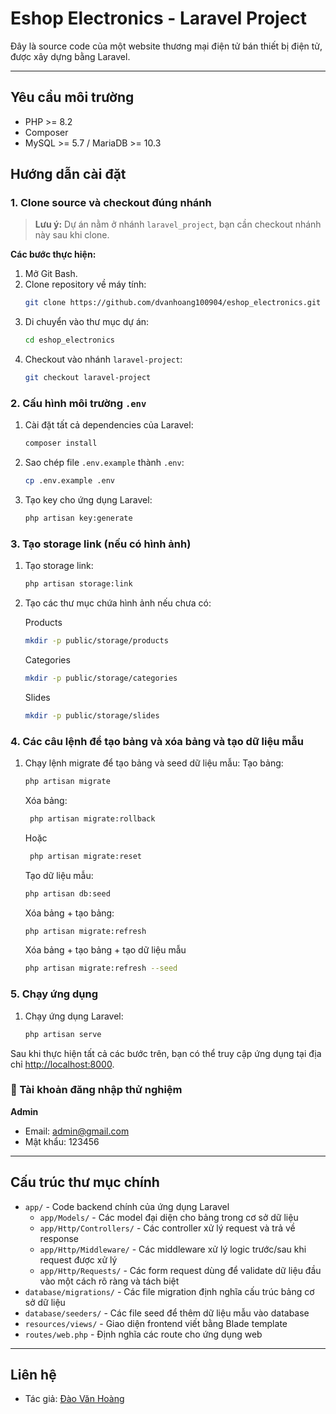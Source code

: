 # Eshop Electronics - Laravel Project

Đây là source code của một website thương mại điện tử bán thiết bị điện tử, được xây dựng bằng Laravel.

---

## Yêu cầu môi trường
- PHP >= 8.2
- Composer
- MySQL >= 5.7 / MariaDB >= 10.3

## Hướng dẫn cài đặt

### 1. Clone source và checkout đúng nhánh

> **Lưu ý:** Dự án nằm ở nhánh `laravel_project`, bạn cần checkout nhánh này sau khi clone.

**Các bước thực hiện:**

1. Mở Git Bash.
2. Clone repository về máy tính:
    ```bash
    git clone https://github.com/dvanhoang100904/eshop_electronics.git
    ```
3. Di chuyển vào thư mục dự án:
    ```bash
    cd eshop_electronics
    ```
4. Checkout vào nhánh `laravel-project`:
    ```bash
    git checkout laravel-project
    ```

### 2. Cấu hình môi trường `.env`

1. Cài đặt tất cả dependencies của Laravel:
    ```bash
    composer install
    ```
2. Sao chép file `.env.example` thành `.env`:
    ```bash
    cp .env.example .env
    ```
3. Tạo key cho ứng dụng Laravel:
    ```bash
    php artisan key:generate
    ```

### 3. Tạo storage link (nếu có hình ảnh)

1. Tạo storage link:
    ```bash
    php artisan storage:link
    ```

2. Tạo các thư mục chứa hình ảnh nếu chưa có:

    Products
    ```bash
    mkdir -p public/storage/products
    ```
    Categories
    ```bash
    mkdir -p public/storage/categories
    ```
    Slides
    ```bash
    mkdir -p public/storage/slides
    ```
    

### 4. Các câu lệnh để tạo bảng và xóa bảng và tạo dữ liệu mẫu

1. Chạy lệnh migrate để tạo bảng và seed dữ liệu mẫu:
   Tạo bảng:
    ```bash
    php artisan migrate
    ```
    
   Xóa bảng:
   ```bash
    php artisan migrate:rollback
    ```
   Hoặc
   ```bash
    php artisan migrate:reset
    ```
    
   Tạo dữ liệu mẫu:
    ```bash
    php artisan db:seed
    ```

   Xóa bảng + tạo bảng:
    ```bash
    php artisan migrate:refresh
    ```
    
   Xóa bảng + tạo bảng + tạo dữ liệu mẫu
    ```bash
    php artisan migrate:refresh --seed
    ```

### 5. Chạy ứng dụng

1. Chạy ứng dụng Laravel:
    ```bash
    php artisan serve
    ```
    
Sau khi thực hiện tất cả các bước trên, bạn có thể truy cập ứng dụng tại địa chỉ [http://localhost:8000](http://localhost:8000).

### 🧪 Tài khoản đăng nhập thử nghiệm

**Admin**
- Email: admin@gmail.com
- Mật khẩu: 123456

---

##  Cấu trúc thư mục chính

- `app/` - Code backend chính của ứng dụng Laravel
  - `app/Models/` - Các model đại diện cho bảng trong cơ sở dữ liệu
  - `app/Http/Controllers/` - Các controller xử lý request và trả về response
  - `app/Http/Middleware/` - Các middleware xử lý logic trước/sau khi request được xử lý
  - `app/Http/Requests/` - Các form request dùng để validate dữ liệu đầu vào một cách rõ ràng và tách biệt
- `database/migrations/` - Các file migration định nghĩa cấu trúc bảng cơ sở dữ liệu
- `database/seeders/` - Các file seed để thêm dữ liệu mẫu vào database
- `resources/views/` - Giao diện frontend viết bằng Blade template
- `routes/web.php` - Định nghĩa các route cho ứng dụng web

---

## Liên hệ

- Tác giả: [Đào Văn Hoàng](https://github.com/dvanhoang100904)
